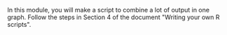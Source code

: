 In this module, you will make a script to combine a lot of output in one graph. Follow the steps in Section 4 of the document "Writing your own R scripts".
